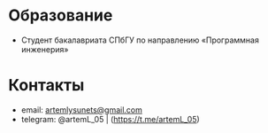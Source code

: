 # Образование
- Студент бакалавриата СПбГУ по направлению «Программная инженерия»

# Контакты
- email: artemlysunets@gmail.com
- telegram: @artemL_05 | (https://t.me/artemL_05)
